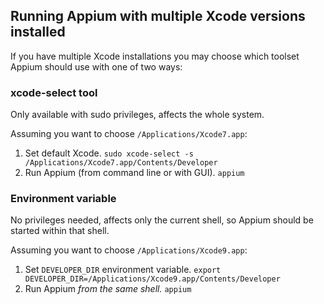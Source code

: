 ## Running Appium with multiple Xcode versions installed

If you have multiple Xcode installations you may choose which toolset Appium should use with one of two ways:

### xcode-select tool

Only available with sudo privileges, affects the whole system.

Assuming you want to choose `/Applications/Xcode7.app`:

1. Set default Xcode. ```sudo xcode-select -s /Applications/Xcode7.app/Contents/Developer```
2. Run Appium (from command line or with GUI). ```appium```

### Environment variable

No privileges needed, affects only the current shell, so Appium should be started within that shell.

Assuming you want to choose `/Applications/Xcode9.app`:

1. Set `DEVELOPER_DIR` environment variable. ```export DEVELOPER_DIR=/Applications/Xcode9.app/Contents/Developer```
2. Run Appium *from the same shell.* ```appium```